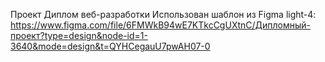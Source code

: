 Проект Диплом веб-разработки 
Использован шаблон из Figma light-4: https://www.figma.com/file/6FMWkB94wE7KTkcCgUXtnC/Дипломный-проект?type=design&node-id=1-3640&mode=design&t=QYHCegauU7pwAH07-0